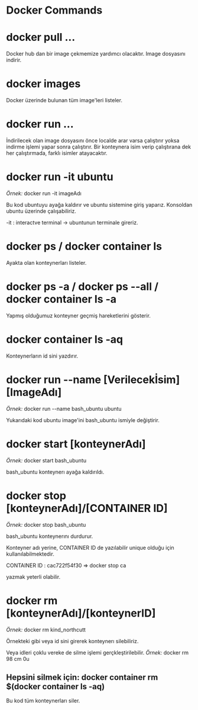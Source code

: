 # Docker Commands

<h1>docker pull ...</h1>
Docker hub dan bir image çekmemize yardımcı olacaktır. Image dosyasını indirir.

<h1>docker images</h1>
Docker üzerinde bulunan tüm image'leri listeler.

<h1>docker run ...</h1>
İndirilecek olan image dosyasını önce localde arar varsa çalıştırır yoksa indirme işlemi yapar sonra çalıştırır.
Bir konteynera isim verip çalıştırana dek her çalıştırmada, farklı isimler atayacaktır.

<h1>docker run -it ubuntu</h1>
<i>Örnek: </i> docker run -it imageAdı
<p>Bu kod ubuntuyu ayağa kaldırır ve ubuntu sistemine giriş yaparız. Konsoldan ubuntu üzerinde çalışabiliriz.</p>
-it : interactve terminal -> ubuntunun terminale gireriz.

<h1>docker ps / docker container ls</h1>
Ayakta olan konteynerları listeler.

<h1>docker ps -a / docker ps --all / docker container ls -a</h1>
Yapmış olduğumuz konteyner geçmiş hareketlerini gösterir.

<h1>docker container ls -aq</h1>
<p>Konteynerların id sini yazdırır.</p>

<h1>docker run --name [Verilecekİsim] [ImageAdı]</h1>
<i>Örnek: </i>  docker run --name bash_ubuntu ubuntu
<p>Yukarıdaki kod ubuntu image'ini bash_ubuntu ismiyle değiştirir.</p>

<h1>docker start [konteynerAdı]</h1>
<i>Örnek: </i>  docker start bash_ubuntu
<p>bash_ubuntu konteynerı ayağa kaldırıldı.</p>
  
<h1> docker stop [konteynerAdı]/[CONTAINER ID]</h1>
<i>Örnek: </i> docker stop bash_ubuntu
<p>bash_ubuntu konteynerını durdurur.</p>
Konteyner adı yerine, CONTAINER ID de yazılabilir unique olduğu için kullanılabilmektedir. 
  <p>CONTAINER ID : cac722f54f30 => docker stop ca</p>
  yazmak yeterli olabilir.

<h1>docker rm [konteynerAdı]/[konteynerID]</h1>
<i>Örnek: </i> docker rm kind_northcutt
<p>Örnekteki gibi veya id sini girerek konteynerı silebiliriz.</p>
<p>Veya idleri çoklu vereke de silme işlemi gerçkleştirilebilir. <i>Örnek: </i> docker rm 98 cm 0u</p>
<h2>Hepsini silmek için: docker container rm $(docker container ls -aq)</h2>
Bu kod tüm konteynerları siler.

